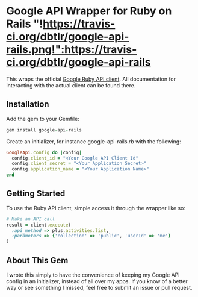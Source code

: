 # Google API Wrapper for Ruby on Rails "!https://travis-ci.org/dbtlr/google-api-rails.png!":https://travis-ci.org/dbtlr/google-api-rails

This wraps the official [Google Ruby API client](https://github.com/google/google-api-ruby-client). All documentation for interacting with the actual client can be found there.

## Installation

Add the gem to your Gemfile:

```ruby
gem install google-api-rails
```

Create an initializer, for instance google-api-rails.rb with the following:

```ruby
GoogleApi.config do |config|
  config.client_id = "<Your Google API Client Id"
  config.client_secret = "<Your Application Secret>"
  config.application_name = "<Your Application Name>"
end
```

## Getting Started

To use the Ruby API client, simple access it through the wrapper like so:

```ruby
# Make an API call
result = client.execute(
  :api_method => plus.activities.list,
  :parameters => {'collection' => 'public', 'userId' => 'me'}
)
```

## About This Gem

I wrote this simply to have the convenience of keeping my Google API config in an initializer, instead of all over my apps. If you know of a better way or see something I missed, feel free to submit an issue or pull request.